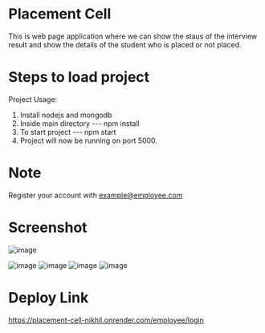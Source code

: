 # Placement Cell
This is web page application where we can show the staus of the interview result and show the details of the student who is placed or not placed. 

# Steps to load project

Project Usage: 
1. Install nodejs and mongodb
2. Inside main directory --- npm install
3. To start project --- npm start
4. Project will now be running on port 5000.

# Note
Register your account with example@employee.com

# Screenshot
![image](https://github.com/nikhilrajrajput/placement-cell/assets/96713971/e68c8b17-d144-43f1-ba79-540a78734636)

![image](https://github.com/nikhilrajrajput/placement-cell/assets/96713971/a37a9947-ffec-4448-b375-155a16546d33)
![image](https://github.com/nikhilrajrajput/placement-cell/assets/96713971/efd2dda4-fea0-45b3-9a73-5519260a4925)
![image](https://github.com/nikhilrajrajput/placement-cell/assets/96713971/5d374ec6-5e0b-4d07-9815-478ab1845aea)
![image](https://github.com/nikhilrajrajput/placement-cell/assets/96713971/864054f9-229b-42f1-8ce3-684162035ec8)

# Deploy Link
https://placement-cell-nikhil.onrender.com/employee/login






